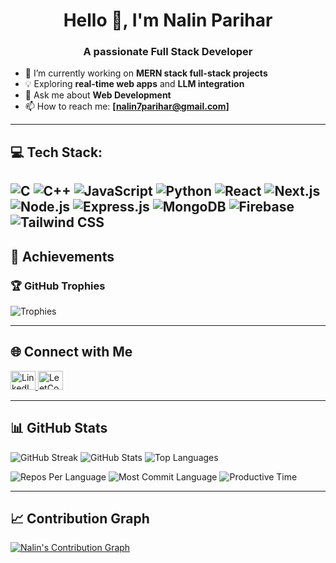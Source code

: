 <h1 align="center">Hello 👋, I'm Nalin Parihar</h1>
<h3 align="center">A passionate Full Stack Developer</h3>

- 🔭 I’m currently working on **MERN stack full-stack projects**  
- 💡 Exploring **real-time web apps** and **LLM integration** 
- 💬 Ask me about **Web Development**  
- 📫 How to reach me: **[nalin7parihar@gmail.com]**

---

## 💻 Tech Stack:

![C](https://img.shields.io/badge/C-%2300599C.svg?style=flat&logo=c%2B%2B&logoColor=white)
![C++](https://img.shields.io/badge/C++-%2300599C.svg?style=flat&logo=c%2B%2B&logoColor=white)
![JavaScript](https://img.shields.io/badge/JavaScript-%23F7DF1E.svg?style=flat&logo=javascript&logoColor=black)
![Python](https://img.shields.io/badge/Python-3670A0?style=flat&logo=python&logoColor=ffdd54)
![React](https://img.shields.io/badge/React-%2320232a.svg?style=flat&logo=react&logoColor=%2361DAFB)
![Next.js](https://img.shields.io/badge/Next.js-%23000000.svg?style=flat&logo=nextdotjs&logoColor=white)
![Node.js](https://img.shields.io/badge/Node.js-%23339933.svg?style=flat&logo=node.js&logoColor=white)
![Express.js](https://img.shields.io/badge/Express.js-%23000000.svg?style=flat&logo=express&logoColor=white)
![MongoDB](https://img.shields.io/badge/MongoDB-%2347A248.svg?style=flat&logo=mongodb&logoColor=white)
![Firebase](https://img.shields.io/badge/Firebase-ffca28?style=flat&logo=firebase&logoColor=black)
![Tailwind CSS](https://img.shields.io/badge/Tailwind_CSS-38B2AC?style=flat&logo=tailwind-css&logoColor=white)
---

## 🏅 Achievements

### 🏆 GitHub Trophies
![Trophies](https://github-profile-trophy.vercel.app/?username=Nalin7parihar&theme=monokai&no-frame=false&no-bg=true&margin-w=4)

---

## 🌐 Connect with Me

<p align="left">
  <a href="https://www.linkedin.com/in/nalin-parihar-4905312b6/" target="_blank">
    <img src="https://raw.githubusercontent.com/rahuldkjain/github-profile-readme-generator/master/src/images/icons/Social/linked-in-alt.svg" alt="LinkedIn" height="30" width="40" />
  </a>
  <a href="https://leetcode.com/u/Coder_Sasuke/" target="_blank">
    <img src="https://raw.githubusercontent.com/rahuldkjain/github-profile-readme-generator/master/src/images/icons/Social/leet-code.svg" alt="LeetCode" height="30" width="40" />
  </a>
</p>

---

## 📊 GitHub Stats

![GitHub Streak](https://github-readme-streak-stats.herokuapp.com/?user=Nalin7parihar&theme=radical&hide_border=true)
![GitHub Stats](https://github-readme-stats.vercel.app/api?username=Nalin7parihar&theme=radical&hide_border=true&include_all_commits=false&count_private=true)
![Top Languages](https://github-readme-stats.vercel.app/api/top-langs/?username=Nalin7parihar&theme=radical&hide_border=true&layout=compact)

![Repos Per Language](http://github-profile-summary-cards.vercel.app/api/cards/repos-per-language?username=Nalin7parihar&theme=radical)
![Most Commit Language](http://github-profile-summary-cards.vercel.app/api/cards/most-commit-language?username=Nalin7parihar&theme=radical)
![Productive Time](http://github-profile-summary-cards.vercel.app/api/cards/productive-time?username=Nalin7parihar&theme=radical&utcOffset=8)

---

## 📈 Contribution Graph

[![Nalin's Contribution Graph](https://github-readme-activity-graph.vercel.app/graph?username=Nalin7parihar&theme=react-dark&area=true)](https://github.com/ashutosh00710/github-readme-activity-graph)
